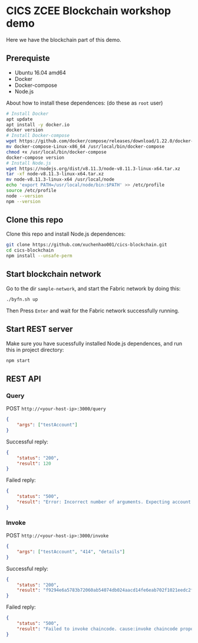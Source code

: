 # CICS ZCEE Blockchain workshop demo

Here we have the blockchain part of this demo.

## Prerequiste

* Ubuntu 16.04 amd64
* Docker
* Docker-compose
* Node.js

About how to install these dependences: (do these as `root` user)

```bash
# Install Docker
apt update
apt install -y docker.io
docker version
# Install Docker-compose
wget https://github.com/docker/compose/releases/download/1.22.0/docker-compose-Linux-x86_64
mv docker-compose-Linux-x86_64 /usr/local/bin/docker-compose
chmod +x /usr/local/bin/docker-compose
docker-compose version
# Install Node.js
wget https://nodejs.org/dist/v8.11.3/node-v8.11.3-linux-x64.tar.xz
tar -xf node-v8.11.3-linux-x64.tar.xz
mv node-v8.11.3-linux-x64 /usr/local/node
echo 'export PATH=/usr/local/node/bin:$PATH' >> /etc/profile
source /etc/profile
node --version
npm --version
```

## Clone this repo

Clone this repo and install Node.js dependences:

```bash
git clone https://github.com/xuchenhao001/cics-blockchain.git
cd cics-blockchain
npm install --unsafe-perm
```

## Start blockchain network

Go to the dir `sample-network`, and start the Fabric network by doing this:

```bash
./byfn.sh up
```

Then Press `Enter` and wait for the Fabric network successfully running.

## Start REST server

Make sure you have sucessfully installed Node.js dependences, and run this in project directory:

```bash
npm start
```

## REST API

### Query

POST  `http://<your-host-ip>:3000/query`

```json
{
    "args": ["testAccount"]
}
```

Successful reply:

```json
{
    "status": "200",
    "result": 120
}
```

Failed reply:

```json
{
    "status": "500",
    "result": "Error: Incorrect number of arguments. Expecting account of the person to query"
}
```

### Invoke

POST `http://<your-host-ip>:3000/invoke`

```json
{
    "args": ["testAccount", "414", "details"]
}
```

Successful reply:

```json
{
    "status": "200",
    "result": "f9294e6a5783b72060ab54074db024aacd14fe6eab702f1021eedc2fb59851c2"
}
```

Failed reply:

```json
{
    "status": "500",
    "result": "Failed to invoke chaincode. cause:invoke chaincode proposal was bad"
}
```



